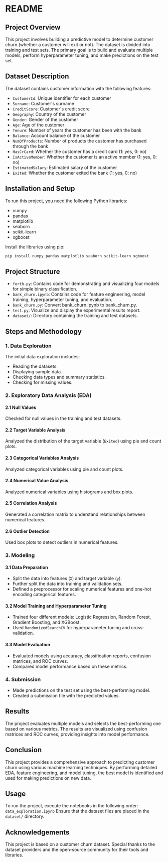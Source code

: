 # README

## Project Overview

This project involves building a predictive model to determine customer churn (whether a customer will exit or not). The dataset is divided into training and test sets. The primary goal is to build and evaluate multiple models, perform hyperparameter tuning, and make predictions on the test set.

## Dataset Description

The dataset contains customer information with the following features:

- `CustomerId`: Unique identifier for each customer
- `Surname`: Customer's surname
- `CreditScore`: Customer's credit score
- `Geography`: Country of the customer
- `Gender`: Gender of the customer
- `Age`: Age of the customer
- `Tenure`: Number of years the customer has been with the bank
- `Balance`: Account balance of the customer
- `NumOfProducts`: Number of products the customer has purchased through the bank
- `HasCrCard`: Whether the customer has a credit card (1: yes, 0: no)
- `IsActiveMember`: Whether the customer is an active member (1: yes, 0: no)
- `EstimatedSalary`: Estimated salary of the customer
- `Exited`: Whether the customer exited the bank (1: yes, 0: no)

## Installation and Setup

To run this project, you need the following Python libraries:

- numpy
- pandas
- matplotlib
- seaborn
- scikit-learn
- xgboost

Install the libraries using pip:

```bash
pip install numpy pandas matplotlib seaborn scikit-learn xgboost
```

## Project Structure

- `forth.py`: Contains code for demonstrating and visualizing four models for simple binary classification.
- `bank_churn.ipynb`: Contains code for feature engineering, model training, hyperparameter tuning, and evaluation.
- `bank_churn.py`: Convert bank_churn.ipynb to bank_churn.py.
- `test.py`: Visualize and display the experimental results report.
- `dataset/`: Directory containing the training and test datasets.

## Steps and Methodology

### 1. Data Exploration

The initial data exploration includes:

- Reading the datasets.
- Displaying sample data.
- Checking data types and summary statistics.
- Checking for missing values.

### 2. Exploratory Data Analysis (EDA)

#### 2.1 Null Values

Checked for null values in the training and test datasets.

#### 2.2 Target Variable Analysis

Analyzed the distribution of the target variable (`Exited`) using pie and count plots.

#### 2.3 Categorical Variables Analysis

Analyzed categorical variables using pie and count plots.

#### 2.4 Numerical Value Analysis

Analyzed numerical variables using histograms and box plots.

#### 2.5 Correlation Analysis

Generated a correlation matrix to understand relationships between numerical features.

#### 2.6 Outlier Detection

Used box plots to detect outliers in numerical features.

### 3. Modeling

#### 3.1 Data Preparation

- Split the data into features (`X`) and target variable (`y`).
- Further split the data into training and validation sets.
- Defined a preprocessor for scaling numerical features and one-hot encoding categorical features.

#### 3.2 Model Training and Hyperparameter Tuning

- Trained four different models: Logistic Regression, Random Forest, Gradient Boosting, and XGBoost.
- Used `RandomizedSearchCV` for hyperparameter tuning and cross-validation.

#### 3.3 Model Evaluation

- Evaluated models using accuracy, classification reports, confusion matrices, and ROC curves.
- Compared model performance based on these metrics.

### 4. Submission

- Made predictions on the test set using the best-performing model.
- Created a submission file with the predicted values.

## Results

The project evaluates multiple models and selects the best-performing one based on various metrics. The results are visualized using confusion matrices and ROC curves, providing insights into model performance.

## Conclusion

This project provides a comprehensive approach to predicting customer churn using various machine learning techniques. By performing detailed EDA, feature engineering, and model tuning, the best model is identified and used for making predictions on new data.

## Usage

To run the project, execute the notebooks in the following order:
`data_exploration.ipynb`
Ensure that the dataset files are placed in the `dataset/` directory.

## Acknowledgements

This project is based on a customer churn dataset. Special thanks to the dataset providers and the open-source community for their tools and libraries.
